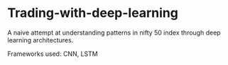 # Trading-with-deep-learning

A naive attempt at understanding patterns in nifty 50 index through deep learning architectures. 

Frameworks used: CNN, LSTM
